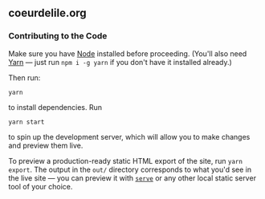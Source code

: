## coeurdelile.org

### Contributing to the Code

Make sure you have [Node](https://nodejs.org/en/) installed before proceeding.
(You'll also need [Yarn](https://classic.yarnpkg.com/) — just run `npm i -g
yarn` if you don't have it installed already.)


Then run:

```
yarn
```

to install dependencies. Run

```
yarn start
```

to spin up the development server, which will allow you to make changes and
preview them live.

To preview a production-ready static HTML export of the site, run `yarn export`.
The output in the `out/` directory corresponds to what you'd see in the live
site — you can preview it with [`serve`](https://github.com/vercel/serve) or any
other local static server tool of your choice.


